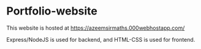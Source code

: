 # Portfolio-website
This website is hosted at https://azeemsirmaths.000webhostapp.com/



Express/NodeJS is used for backend, and HTML-CSS is used for frontend.
